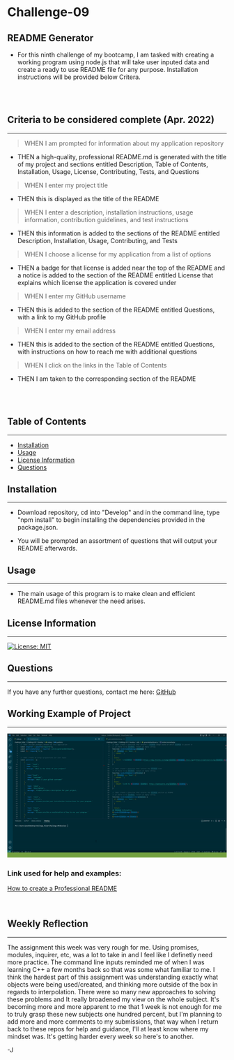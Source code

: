 # Challenge-09
## README Generator

 - For this ninth challenge of my bootcamp, I am tasked with creating a working program using node.js that will take user inputed data and create a ready to use README file for any purpose. Installation instructions will be provided below Critera.

<br>
<br>

## Criteria to be considered complete (Apr. 2022)
---

> WHEN I am prompted for information about my application repository
- THEN a high-quality, professional README.md is generated with the title of my project and sections entitled Description, Table of Contents, Installation, Usage, License, Contributing, Tests, and Questions
> WHEN I enter my project title
- THEN this is displayed as the title of the README
> WHEN I enter a description, installation instructions, usage information, contribution guidelines, and test instructions
- THEN this information is added to the sections of the README entitled Description, Installation, Usage, Contributing, and Tests
> WHEN I choose a license for my application from a list of options
- THEN a badge for that license is added near the top of the README and a notice is added to the section of the README entitled License that explains which license the application is covered under
> WHEN I enter my GitHub username
- THEN this is added to the section of the README entitled Questions, with a link to my GitHub profile
> WHEN I enter my email address
- THEN this is added to the section of the README entitled Questions, with instructions on how to reach me with additional questions
> WHEN I click on the links in the Table of Contents
- THEN I am taken to the corresponding section of the README
<br>
<br>

## Table of Contents
---
- [Installation](#installation)
- [Usage](#usage)
- [License Information](#license-information)
- [Questions](#questions)

## Installation
---
- Download repository, cd into "Develop" and in the command line, type "npm install" to begin installing the dependencies provided in the package.json.

- You will be prompted an assortment of questions that will output your README afterwards.

## Usage
---
- The main usage of this program is to make clean and efficient README.md files whenever the need arises.

## License Information
---
[![License: MIT](https://img.shields.io/badge/License-MIT-blue.svg)](https://opensource.org/licenses/MIT)
<br/>

## Questions
---
If you have any further questions, contact me here: [GitHub](https://github.com/jared-ruiz)

## Working Example of Project
---

![Gif](./assets/README%20generator.gif)

### Link used for help and examples:

[How to create a Professional README](https://coding-boot-camp.github.io/full-stack/github/professional-readme-guide)

<br>

## Weekly Reflection
---

The assignment this week was very rough for me. Using promises, modules, inquirer, etc, was a lot to take in and I feel like I definetly need more practice. The command line inputs reminded me of when I was learning C++ a few months back so that was some what familiar to me. I think the hardest part of this assignment was understanding exactly what objects were being used/created, and thinking more outside of the box in regards to interpolation. There were so many new approaches to solving these problems and It really broadened my view on the whole subject. It's becoming more and more apparent to me that 1 week is not enough for me to truly grasp these new subjects one hundred percent, but I'm planning to add more and more comments to my submissions, that way when I return back to these repos for help and guidance, I'll at least know where my mindset was. It's getting harder every week so here's to another. 

-J
